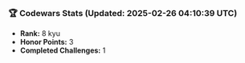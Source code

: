 ### 🏆 Codewars Stats (Updated: 2025-02-26 04:10:39 UTC)

- **Rank:** 8 kyu
- **Honor Points:** 3
- **Completed Challenges:** 1
